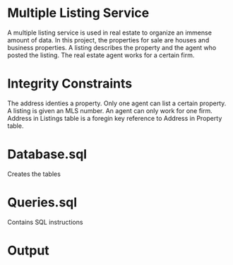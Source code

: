 # Multiple Listing Service 
A multiple listing service is used in real estate to organize an immense amount of data.
In this project, the properties for sale are houses and business properties. A listing 
describes the property and the agent who posted the listing. The real estate agent works
for a certain firm.

# Integrity Constraints
The address identies a property. Only one agent can list a certain property.
A listing is given an MLS number. An agent can only work for one firm.
Address in Listings table is a foregin key reference to Address in Property table.

# Database.sql
Creates the tables 
# Queries.sql
Contains SQL instructions
# Output
